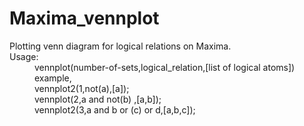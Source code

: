 Maxima_vennplot
===============

<dl>
<dt>Plotting venn diagram for logical relations on Maxima.</dt>
<dt>Usage:</dt>
<dd>vennplot(number-of-sets,logical_relation,[list of logical atoms])</dd>
<dd>example,</dd>
        <dd>vennplot2(1,not(a),[a]);</dd>
        <dd>vennplot(2,a and  not(b) ,[a,b]);</dd>
        <dd>vennplot2(3,a and b or (c) or d,[a,b,c]);</dd>
        </dl>



